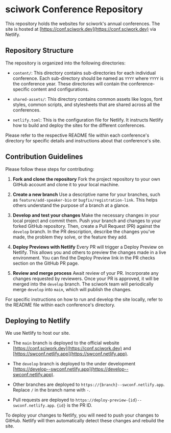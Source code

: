 # sciwork Conference Repository

This repository holds the websites for sciwork's annual conferences. The site is hosted at [https://conf.sciwork.dev](https://conf.sciwork.dev) via Netlify.

## Repository Structure

The repository is organized into the following directories:

- `content/`: This directory contains sub-directories for each individual conference. Each sub-directory should be named as `YYYY` where `YYYY` is the conference year. These directories will contain the conference-specific content and configurations.

- `shared-assets/`: This directory contains common assets like logos, font styles, common scripts, and stylesheets that are shared across all the conferences.

- `netlify.toml`: This is the configuration file for Netlify. It instructs Netlify how to build and deploy the sites for the different conferences.

Please refer to the respective README file within each conference's directory for specific details and instructions about that conference's site.

## Contribution Guidelines

Please follow these steps for contributing:

1. **Fork and clone the repository**
   Fork the project repository to your own GitHub account and clone it to your local machine.

2. **Create a new branch**
   Use a descriptive name for your branches, such as `feature/add-speaker-bio` or `bugfix/registration-link`. This helps others understand the purpose of a branch at a glance.

3. **Develop and test your changes**
   Make the necessary changes in your local project and commit them. Push your branch and changes to your forked GitHub repository. Then, create a Pull Request (PR) against the `develop` branch. In the PR description, describe the changes you've made, the problem they solve, or the feature they add.

4. **Deploy Previews with Netlify**
   Every PR will trigger a Deploy Preview on Netlify. This allows you and others to preview the changes made in a live environment. You can find the Deploy Preview link in the PR checks section on the GitHub PR page.

5. **Review and merge process**
   Await review of your PR. Incorporate any changes requested by reviewers. Once your PR is approved, it will be merged into the `develop` branch. The sciwork team will periodically merge `develop` into `main`, which will publish the changes.

For specific instructions on how to run and develop the site locally, refer to the README file within each conference's directory.

## Deploying to Netlify

We use Netlify to host our site.

- The `main` branch is deployed to the official website [https://conf.sciwork.dev](https://conf.sciwork.dev) and [https://swconf.netlify.app](https://swconf.netlify.app).

- The `develop` branch is deployed to the under development [https://develop--swconf.netlify.app](https://develop--swconf.netlify.app).

- Other branches are deployed to `https://{branch}--swconf.netlify.app`. Replace `/` in the branch name with `-`.

- Pull requests are deployed to `https://deploy-preview-{id}--swconf.netlify.app`.  `{id}` is the PR ID.

To deploy your changes to Netlify, you will need to push your changes to GitHub. Netlify will then automatically detect these changes and rebuild the site.
